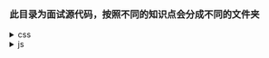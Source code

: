 ### 此目录为面试源代码，按照不同的知识点会分成不同的文件夹

<details>
<summary>css</summary>

* [布局](./css/layout)
    * [三栏布局](./css/layout/三栏布局.html)
</details>

<details>
<summary>js</summary>

* [数组方法](./js/array)
    * [reduce](./js/array/reduce.md)
* [dom操作](js/dom)
    * [图片预览](./js/dom/图片预览.html)
</details>
